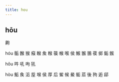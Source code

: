 ```yaml
---
title: hou
---
```


## hōu
齁

hóu
骺
餱
猴
瘊
睺
矦
糇
篌
帿
喉
侯
鯸
翭
翵
葔
鄇
銗
鍭













hǒu
吽
吼
呴
犼



hòu
鮜
矦
洉
垕
堠
侯
厚
后
鲎
候
鱟
鲘
茩
後
豞
逅
郈
